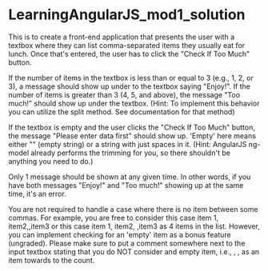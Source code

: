 # LearningAngularJS_mod1_solution

This is to create a front-end application that presents the user with a textbox where they can list comma-separated items they usually eat for lunch. Once that's entered, the user has to click the "Check If Too Much" button.

If the number of items in the textbox is less than or equal to 3 (e.g., 1, 2, or 3), a message should show up under to the textbox saying "Enjoy!". If the number of items is greater than 3 (4, 5, and above), the message "Too much!" should show up under the textbox. (Hint: To implement this behavior you can utilize the split method. See documentation for that method)

If the textbox is empty and the user clicks the "Check If Too Much" button, the message "Please enter data first" should show up. 'Empty' here means either "" (empty string) or a string with just spaces in it. (Hint: AngularJS ng-model already performs the trimming for you, so there shouldn't be anything you need to do.)

Only 1 message should be shown at any given time. In other words, if you have both messages "Enjoy!" and "Too much!" showing up at the same time, it's an error.

You are not required to handle a case where there is no item between some commas. For example, you are free to consider this case item 1, item2,,item3 or this case item 1, item2, ,item3 as 4 items in the list. However, you can implement checking for an 'empty' item as a bonus feature (ungraded). Please make sure to put a comment somewhere next to the input textbox stating that you do NOT consider and empty item, i.e., , , as an item towards to the count.

